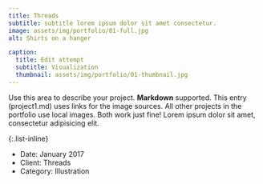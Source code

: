 ```yaml
---
title: Threads
subtitle: subtitle lorem ipsum dolor sit amet consectetur.
image: assets/img/portfolio/01-full.jpg
alt: Shirts on a hanger

caption:
  title: Edit attempt
  subtitle: Visualization
  thumbnail: assets/img/portfolio/01-thumbnail.jpg
---
```

Use this area to describe your project. **Markdown** supported. This entry (project1.md) uses links for the image sources. All other projects in the portfolio use local images. Both work just fine! Lorem ipsum dolor sit amet, consectetur adipisicing elit.

{:.list-inline}
- Date: January 2017
- Client: Threads
- Category: Illustration
